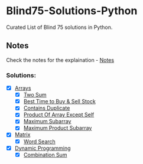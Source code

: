 # Blind75-Solutions-Python
Curated List of Blind 75 solutions in Python.

## Notes
Check the notes for the explaination - [Notes](https://stingy-shallot-4ea.notion.site/Blind75-Solutions-8919e9ecec56467a9b3b983498d4a936)

### Solutions:

- [x] [Arrays](Arrays)
    - [x] [Two Sum](Arrays/001-twosum.py)
    - [x] [Best Time to Buy & Sell Stock](Arrays/121-Best-Time-To-Buy-and-Sell-Stock.py)
    - [x] [Contains Duplicate](Arrays/217-Contains-duplicate.py)
    - [x] [Product Of Array Except Self](Arrays/238-product-of-array-except-self.py)
    - [x] [Maximum Subarray](Arrays/53-maximum-subarray.py)
    - [x] [Maximum Product Subarray](Arrays/152-Maximum-Product-Subarray.py)
- [x] [Matrix](Matrix)
    - [x] [Word Search](Matrix/79-Word-Search.py)
- [x] [Dynamic Programming](Dynamic-Programming)
    - [x] [Combination Sum](Dynamic-Programming/39-Combination-Sum.py)
